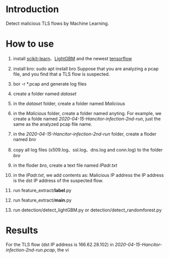 # Introduction

Detect malicious TLS flows by Machine Learning.

# How to use

1. install [scikit-learn](https://scikit-learn.org/stable/)、[LightGBM](https://github.com/microsoft/LightGBM) and the newest [tensorflow](https://www.tensorflow.org/)
2. install bro: sudo apt install bro
Suppose that you are analyzing a pcap file, and you find that a TLS flow is suspected.
3. bor -r *.pcap and generate log files
4. create a folder named *dataset*
5. in the *dataset* folder,  create a folder named *Malicious*
6. in the *Malicious* folder, create a folder named anyting. For example, we create a folde named *2020-04-15-Hancitor-infection-2nd-run*, just the same as the analyzed pcap file name.
7. in the *2020-04-15-Hancitor-infection-2nd-run* folder, create a floder named *bro*
8. copy all log files (x509.log、ssl.log、dns.log and conn.log) to the folder *bro*
9. in the floder  *bro*, create a text file named *IPadr.txt*
10. in the *IPadr.txt*,  we add contents  as:
Malicious
IP address
the IP address is the dst IP address of the suspected flow.

11. run feature_extract/__label__.py
12. run feature_extract/__main__.py
13. run detection/detect_lightGBM.py or detection/detect_randomforest.py

# Results
For the TLS flow (dst IP address is 166.62.28.102)  in  *2020-04-15-Hancitor-infection-2nd-run.pcap*, the vi
